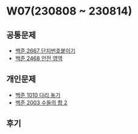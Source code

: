 # W07(230808 ~ 230814)

## 공통문제
- [백준 2667 단지번호붙이기](https://www.acmicpc.net/problem/2667)
- [백준 2468 안전 영역](https://www.acmicpc.net/problem/2468)

## 개인문제
- [백준 1010 다리 놓기](https://www.acmicpc.net/problem/1010)
- [백준 2003 수들의 합 2](https://www.acmicpc.net/problem/2003)
<!-- - [백준 15652 N과 M(4)](https://www.acmicpc.net/problem/15652) -->

## 후기
<!-- 이번 주는 백트래킹이 주된 주제였고, 그에 맞춰 백트래킹에 관련된 문제를 풀었다. 처음엔 이해하기 어려웠지만, 백트래킹 문제를 여러 번 풀다 보니 잘 이해할 수 있게 된 것 같다. -->